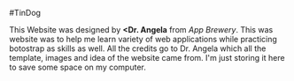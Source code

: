 #TinDog

This Website was designed by __<Dr. Angela__ from *App Brewery*. This was website was to help me learn variety of web applications while practicing botostrap as skills as well. All the credits go to Dr. Angela which all the template, images and idea of the website came from. I'm just storing it here to save some space on my computer.

